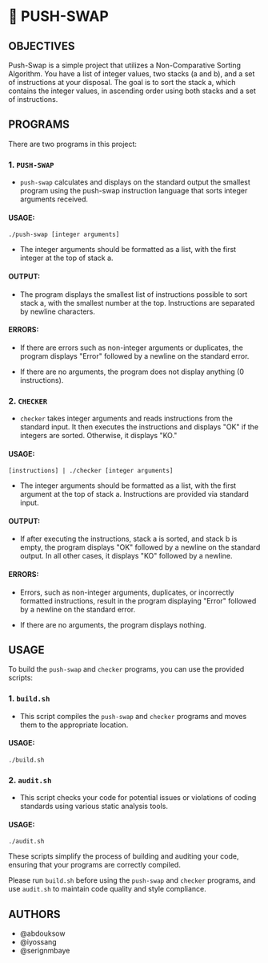 #   🔀 PUSH-SWAP

## OBJECTIVES

Push-Swap is a simple project that utilizes a Non-Comparative Sorting Algorithm. You have a list of integer values, two stacks (a and b), and a set of instructions at your disposal. The goal is to sort the stack a, which contains the integer values, in ascending order using both stacks and a set of instructions.

## PROGRAMS

There are two programs in this project:

### 1. `PUSH-SWAP`

- `push-swap` calculates and displays on the standard output the smallest program using the push-swap instruction language that sorts integer arguments received.

#### USAGE:

```shell
./push-swap [integer arguments]
```

- The integer arguments should be formatted as a list, with the first integer at the top of stack a.

#### OUTPUT:

- The program displays the smallest list of instructions possible to sort stack a, with the smallest number at the top. Instructions are separated by newline characters.

#### ERRORS:

- If there are errors such as non-integer arguments or duplicates, the program displays "Error" followed by a newline on the standard error.

- If there are no arguments, the program does not display anything (0 instructions).

### 2. `CHECKER`

- `checker` takes integer arguments and reads instructions from the standard input. It then executes the instructions and displays "OK" if the integers are sorted. Otherwise, it displays "KO."

#### USAGE:

```shell
[instructions] | ./checker [integer arguments]
```

- The integer arguments should be formatted as a list, with the first argument at the top of stack a. Instructions are provided via standard input.

#### OUTPUT:

- If after executing the instructions, stack a is sorted, and stack b is empty, the program displays "OK" followed by a newline on the standard output. In all other cases, it displays "KO" followed by a newline.

#### ERRORS:

- Errors, such as non-integer arguments, duplicates, or incorrectly formatted instructions, result in the program displaying "Error" followed by a newline on the standard error.

- If there are no arguments, the program displays nothing.

## USAGE

To build the `push-swap` and `checker` programs, you can use the provided scripts:

### 1. `build.sh`

- This script compiles the `push-swap` and `checker` programs and moves them to the appropriate location.

#### USAGE:

```shell
./build.sh
```

### 2. `audit.sh`

- This script checks your code for potential issues or violations of coding standards using various static analysis tools.

#### USAGE:

```shell
./audit.sh
```

These scripts simplify the process of building and auditing your code, ensuring that your programs are correctly compiled.

Please run `build.sh` before using the `push-swap` and `checker` programs, and use `audit.sh` to maintain code quality and style compliance.

##  AUTHORS
+   @abdouksow
+   @iyossang
+   @serignmbaye